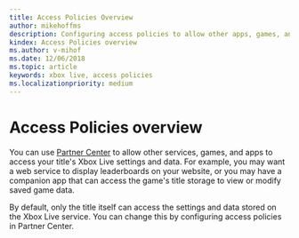 ```yaml
---
title: Access Policies Overview
author: mikehoffms
description: Configuring access policies to allow other apps, games, and services to access a title's Xbox Live settings.
kindex: Access Policies overview
ms.author: v-mihof
ms.date: 12/06/2018
ms.topic: article
keywords: xbox live, access policies
ms.localizationpriority: medium
---
```


# Access Policies overview

You can use [Partner Center](https://partner.microsoft.com/dashboard) to allow other services, games, and apps to access your title's Xbox Live settings and data. For example, you may want a web service to display leaderboards on your website, or you may have a companion app that can access the game's title storage to view or modify saved game data.

By default, only the title itself can access the settings and data stored on the Xbox Live service. You can change this by configuring access policies in Partner Center.

